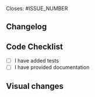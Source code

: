 Closes: #ISSUE_NUMBER

## Changelog

<!-- It is often obvious what changed by looking at the code, so it is more helpful to say _why_ it should be changed -->
<!-- If the Merge Request is not ready to be merged, please use a draft pull request -->

## Code Checklist

- [ ] I have added tests
- [ ] I have provided documentation

## Visual changes
